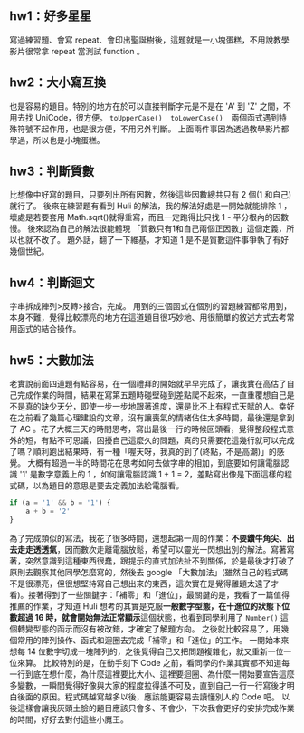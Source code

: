 ## hw1：好多星星
寫過練習題、會寫 repeat、會印出聖誕樹後，這題就是一小塊蛋糕，不用說教學影片很常拿 repeat 當測試 function 。

## hw2：大小寫互換
也是容易的題目。特別的地方在於可以直接判斷字元是不是在 'A' 到 'Z' 之間，不用去找 UniCode，很方便。
```toUpperCase()  toLowerCase()  ```兩個函式遇到特殊符號不起作用，也是很方便，不用另外判斷。
上面兩件事因為透過教學影片都學過，所以也是小塊蛋糕。

## hw3：判斷質數
比想像中好寫的題目，只要列出所有因數，然後這些因數總共只有 2 個(1 和自己)就行了。
後來在練習題有看到 Huli 的解法，我的解法好處是一開始就能排除 1 ，壞處是若要套用 Math.sqrt()就得重寫，而且一定跑得比只找 1 - 平分根內的因數慢。
後來認為自己的解法很能體現 「質數只有1和自己兩個正因數」這個定義，所以也就不改了。
題外話，翻了一下維基，才知道 1 是不是質數這件事爭執了有好幾個世紀。

## hw4：判斷迴文
字串拆成陣列>反轉>接合，完成。
用到的三個函式在個別的習題練習都常用到，本身不難，覺得比較漂亮的地方在這道題目很巧妙地、用很簡單的敘述方式去考常用函式的結合操作。 

## hw5：大數加法
老實說前面四道題有點容易，在一個禮拜的開始就早早完成了，讓我實在高估了自己完成作業的時間，結果在寫第五題時碰壁碰到差點爬不起來，一直重覆想自己是不是真的缺少天分，即使一步一步地跟著進度，還是比不上有程式天賦的人。幸好在之前看了幾篇心理建設的文章，沒有讓喪氣的情緒佔住太多時間，最後還是拿到了 AC 。花了大概三天的時間思考，寫出最後一行的時候回頭看，覺得整段程式意外的短，有點不可思議，困擾自己這麼久的問題，真的只需要花這幾行就可以完成了嗎？順利跑出結果時，有一種「喔天呀，我真的到了(終點，不是高潮)」的感覺。
大概有超過一半的時間花在思考如何去做字串的相加，到底要如何讓電腦認識 '1' 是數字意義上的 1 ，如何讓電腦認識 1 + 1 = 2，差點寫出像是下面這樣的程式碼，以為題目的意思是要去定義加法給電腦看。
```js
if (a = '1' && b = '1') {
    a + b = '2'
}
```
為了完成類似的寫法，我花了很多時間，還想起第一周的作業：**不要鑽牛角尖、出去走走透透氣**，因而數次走離電腦放鬆，希望可以靈光一閃想出別的解法。寫著寫著，突然意識到這種東西很蠢，跟提示的直式加法扯不到關係，於是最後才打破了原則去觀察其他同學怎麼寫的，然後去 google 「大數加法」(雖然自己的程式碼不是很漂亮，但很想堅持寫自己想出來的東西，這次實在是覺得離題太遠了才看)。接著得到了一些關鍵字：「補零」和「進位」，最關鍵的是，我看了一篇值得推薦的作業，才知道 Huli 想考的其實是克服**一般數字型態，在十進位的狀態下位數超過 16 時，就會開始無法正常顯示**這個狀態，也看到同學利用了 ```Number()``` 這個轉變型態的函示而沒有被改錯，才確定了解題方向。
之後就比較容易了，用幾個常用的陣列操作、函式和迴圈去完成「補零」和「進位」的工作。
一開始本來想每 14 位數字切成一塊陣列的，之後覺得自己又把問題複雜化，就又重新一位一位來算。
比較特別的是，在動手刻下 Code 之前，看同學的作業其實都不知道每一行到底在想什麼，為什麼這裡要比大小、這裡要迴圈、為什麼一開始要宣告這麼多變數，一瞬間覺得好像與大家的程度拉得遙不可及，直到自己一行一行寫後才明白後面的原因。程式碼越寫越多以後，應該能更容易去讀懂別人的 Code 吧。
以後這樣會讓我灰頭土臉的題目應該只會多、不會少，下次我會更好的安排完成作業的時間，好好去對付這些小魔王。
